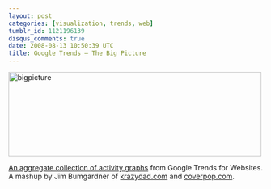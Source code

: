 ```yaml
---
layout: post
categories: [visualization, trends, web]
tumblr_id: 1121196139
disqus_comments: true
date: 2008-08-13 10:50:39 UTC
title: Google Trends – The Big Picture
---
```


<a href="http://www.coverpop.com/bigpicture/"><img src="/attachments/2008/08/bigpicture.png" alt="bigpicture" width="500" height="167" class="alignnone size-full wp-image-602" /></a>

<a href="http://www.coverpop.com/bigpicture/">An aggregate collection of activity graphs</a> from Google Trends for Websites. A mashup by Jim Bumgardner of <a href="http://krazydad.com">krazydad.com</a> and <a href="http://coverpop.com/">coverpop.com</a>.
